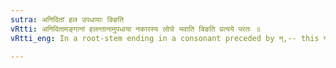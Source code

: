 ```yaml
---
sutra: अनिदितां हल उपधायाः क्ङिति
vRtti: अनिदितामङ्गानां हलन्तानामुपधाया नकारस्य लोपो भवाति क्ङिति प्रत्यये परतः ॥
vRtti_eng: In a root-stem ending in a consonant preceded by न्,-- this न not being added to the root owing to its having an indicatory इ (VII. 1. 58) - the न् is elided when an affix having an indicatory क् or ङ् follows.

---
```

